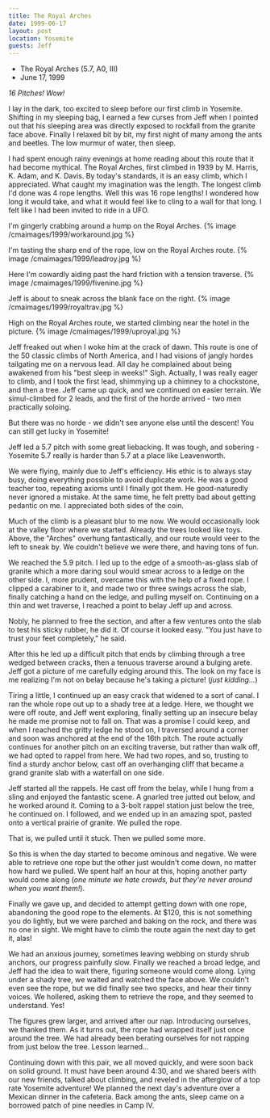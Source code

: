 ```yaml
---
title: The Royal Arches
date: 1999-06-17
layout: post
location: Yosemite
guests: Jeff
---
```


* The Royal Arches (5.7, A0, III)
* June 17, 1999

*16 Pitches! Wow!*


I lay in the dark, too excited to sleep before our first climb in Yosemite.
Shifting in my sleeping bag, I earned a few curses from Jeff when I pointed out
that his sleeping area was directly exposed to rockfall from the granite face
above. Finally I relaxed bit by bit, my first night of many among the ants and
beetles. The low murmur of water, then sleep.


I had spent enough rainy evenings at home reading about this route that
it had become mythical. The Royal Arches, first climbed in 1939 by
M. Harris, K. Adam, and K. Davis.
By today's standards, it is an easy climb, which I appreciated.
What caught my imagination was the length. The longest climb I'd done
was 4 rope lengths. Well this was 16 rope lengths! I wondered how long
it would take, and what it would feel like to cling to a wall for
that long.  I felt like I had been invited to ride in a UFO.

I'm gingerly crabbing around a hump on the Royal Arches.
{% image /cmaimages/1999/workaround.jpg %}

I'm tasting the sharp end of the rope, low on the Royal Arches route.
{% image /cmaimages/1999/leadroy.jpg %}

Here I'm cowardly aiding past the hard friction with a tension traverse.
{% image /cmaimages/1999/fivenine.jpg %}

Jeff is about to sneak across the blank face on the right.
{% image /cmaimages/1999/royaltrav.jpg %}

High on the Royal Arches route, we started climbing near the hotel in the picture.
{% image /cmaimages/1999/uproyal.jpg %}


Jeff freaked out when I woke him at the crack of dawn. This route is one
of the 50 classic climbs of North America, and I had visions of jangly
hordes tailgating me on a nervous lead. All day he complained about
being awakened from his "best sleep in weeks!" Sigh. Actually, I was
really eager to climb, and I took the first lead, shimmying up a chimney
to a chockstone, and then a tree. Jeff came up quick, and we continued
on easier terrain. We simul-climbed for 2 leads, and the first of the
horde arrived - two men practically soloing.



But there was no horde - we didn't see anyone else until the descent!
You can still get lucky in Yosemite!


Jeff led a 5.7 pitch with some great liebacking. It was tough, and
sobering - Yosemite 5.7 really is harder than 5.7 at a place like
Leavenworth.


We were flying, mainly due to Jeff's efficiency. His ethic is to always
stay busy, doing everything possible to avoid duplicate work. He was
a good teacher too, repeating axioms until I finally got them. He
good-naturedly never ignored a mistake. At the same time, he felt pretty
bad about getting pedantic on me. I appreciated both sides of the coin.


Much of the climb is a pleasant blur to me now. We would occasionally
look at the valley floor where we started. Already the trees looked like
toys. Above, the "Arches" overhung fantastically, and our route would
veer to the left to sneak by. We couldn't believe we were there, and
having tons of fun.



We reached the 5.9 pitch. I led up to the edge of a smooth-as-glass
slab of granite which a more daring soul would smear across to a ledge
on the other side. I, more prudent, overcame this with the help of a
fixed rope. I clipped a carabiner to it, and made two or three swings
across the slab, finally catching a hand on the ledge, and pulling
myself on. Continuing on a thin and wet traverse, I reached a point
to belay Jeff up and across.


Nobly, he planned to free the section, and after a few ventures onto
the slab to test his sticky rubber, he did it. Of course it looked easy.
"You just have to trust your feet completely," he said.



After this he led up a difficult pitch that ends by climbing through
a tree wedged between cracks, then a tenuous traverse around a bulging
arete. Jeff got a picture of me carefully edging around this. The look
on my face is me realizing I'm not on belay because he's taking a picture!
(*just kidding...*)


Tiring a little, I continued up an easy crack that widened to a sort of
canal. I ran the whole rope out up to a shady tree at a ledge. Here, 
we thought we were off route, and Jeff went exploring, finally setting
up an insecure belay he made me promise not to fall on. That was a
promise I could keep, and when I reached the gritty ledge he stood on,
I traversed around a corner and soon was anchored at the end of the
16th pitch. The route actually continues for another pitch on an
exciting traverse, but rather than walk off, we had opted to rappel from
here. We had two ropes, and so, trusting to find a sturdy anchor below,
cast off an overhanging cliff that became a grand granite slab with
a waterfall on one side.


Jeff started all the rappels. He cast off from the belay, while I hung
from a sling and enjoyed the fantastic scene. A gnarled tree jutted 
out below, and he worked around it. Coming to a 3-bolt rappel station
just below the tree, he continued on. I followed, and we ended up
in an amazing spot, pasted onto a vertical prairie of granite. We pulled
the rope.


That is, we pulled until it stuck. Then we pulled some more.


So this is when the day started to become ominous and negative. We
were able to retrieve one rope but the other just wouldn't come down,
no matter how hard we pulled. We spent half an hour at this, hoping
another party would come along (*one minute we hate crowds, but they're
never around when you want them!*).


Finally we gave up, and decided to attempt getting down with one rope,
abandoning the good rope to the elements. At \$120, this is not something
you do lightly, but we were parched and baking on the rock, and there
was no one in sight. We might have to climb the route again the next day
to get it, alas!


We had an anxious journey, sometimes leaving webbing on sturdy shrub
anchors, our progress painfully slow. Finally we reached a broad ledge,
and Jeff had the idea to wait there, figuring someone would come along.
Lying under a shady tree, we waited and watched the face above. We couldn't
even see the rope, but we did finally see two specks, and hear their
tinny voices. We hollered, asking them to retrieve the rope, and they
seemed to understand. Yes!


The figures grew larger, and arrived after our nap. Introducing ourselves,
we thanked them. As it turns out, the rope had wrapped itself just once
around the tree. We had already been berating ourselves for not rapping
from just below the tree. Lesson learned...



Continuing down with this pair, we all moved quickly, and were soon
back on solid ground. It must have been around 4:30, and we shared beers
with our new friends,
talked about climbing, and reveled in the afterglow of a top rate Yosemite
adventure! We planned the next day's adventure over a Mexican dinner in
the cafeteria. Back among the ants, sleep came on a borrowed patch of
pine needles in Camp IV.




